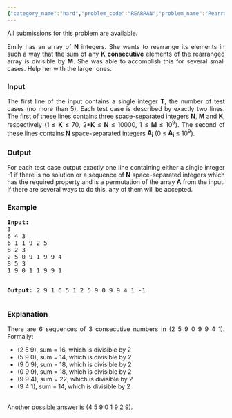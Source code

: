 ```yaml
---
{"category_name":"hard","problem_code":"REARRAN","problem_name":"Rearrangement","languages_supported":{"0":"C","1":"CPP 4.9.2","2":"CPP14","3":"JAVA"},"max_timelimit":1,"source_sizelimit":50000,"problem_author":"gennady.korotkevich","problem_tester":"gamabunta","date_added":"13-10-2012","tags":{"0":"bruteforce","1":"cook27","2":"gennady","3":"meet","4":"simple"},"time":{"view_start_date":1350845099,"submit_start_date":1350845099,"visible_start_date":1350845041,"end_date":1735669800},"layout":"problem"}
---
```

<span class="solution-visible-txt">All submissions for this problem are available.</span><p style="text-align:justify">Emily has an array of <b>N</b> integers. She wants to rearrange its elements in such a way that the sum of any <b>K</b> <b>consecutive</b> elements of the rearranged array is divisible by <b>M</b>. She was able to accomplish this for several small cases. Help her with the larger ones.<br />
<h3>Input</h3>
</p><p style="text-align:justify">The first line of the input contains a single integer <b>T</b>, the number of test cases (no more than 5). Each test case is described by exactly two lines. The first of these lines contains three space-separated integers <b>N</b>, <b>M</b> and <b>K</b>, respectively (1 ≤ <b>K</b> ≤ 70, 2*<b>K</b> ≤ <b>N</b> ≤ 10000, 1 ≤ <b>M</b> ≤ 10<sup>9</sup>). The second of these lines contains <b>N</b> space-separated integers <b>A<sub>i</sub></b> (0 ≤ <b>A<sub>i</sub></b> ≤ 10<sup>9</sup>).</p>
<h3>Output</h3>
<p style="text-align:justify">For each test case output exactly one line containing either a single integer -1 if there is no solution or a sequence of <b>N</b> space-separated integers which has the required property and is a permutation of the array <b>A</b> from the input. If there are several ways to do this, any of them will be accepted.</p>
<h3>Example</h3>
<pre>
<b>Input:</b>
3
6 4 3
6 1 1 9 2 5
8 2 3
2 5 0 9 1 9 9 4
8 5 3
1 9 0 1 1 9 9 1

<b>Output:</b>
2 9 1 6 5 1
2 5 9 0 9 9 4 1
-1
</pre><h3>Explanation</h3>
<p style="text-align:justify">There are 6 sequences of 3 consecutive numbers in (2 5 9 0 9 9 4 1). Formally:</p>
<ul>
<li>(2 5 9), sum = 16, which is divisible by 2</li>
<li>(5 9 0), sum = 14, which is divisible by 2</li>
<li>(9 0 9), sum = 18, which is divisible by 2</li>
<li>(0 9 9), sum = 18, which is divisible by 2</li>
<li>(9 9 4), sum = 22, which is divisible by 2</li>
<li>(9 4 1), sum = 14, which is divisible by 2</li>
</ul>
<p style="text-align:justify"><br/>Another possible answer is (4 5 9 0 1 9 2 9).</br/></p>
